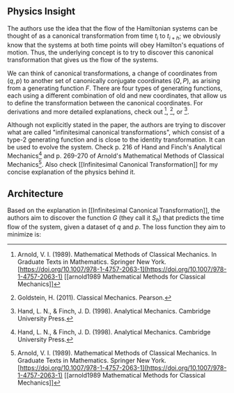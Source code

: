 ## Physics Insight
The authors use the idea that the flow of the Hamiltonian systems can be thought of as a canonical transformation from time $t_i$ to $t_{i+h}$; we obviously know that the systems at both time points will obey Hamilton's equations of motion. Thus, the underlying concept is to try to discover this canonical transformation that gives us the flow of the systems. 

We can think of canonical transformations, a change of coordinates from $(q, p)$ to another set of canonically conjugate coordinates $(Q, P)$, as arising from a generating function $F$. There are four types of generating functions, each using a different combination of old and new coordinates, that allow us to define the transformation between the canonical coordinates. For derivations and more detailed explanations, check out [^1], [^2], or [^3].

Although not explicitly stated in the paper, the authors are trying to discover what are called "infinitesimal canonical transformations", which consist of a type-2 generating function and is close to the identity transformation. It can be used to evolve the system. Check p. 216 of Hand and Finch's Analytical Mechanics[^3] and p. 269-270 of Arnold's Mathematical Methods of Classical Mechanics[^1]. Also check [[Infinitesimal Canonical Transformation]] for my concise explanation of the physics behind it.
## Architecture
Based on the explanation in [[Infinitesimal Canonical Transformation]], the authors aim to discover the function $G$ (they call it $S_h$) that predicts the time flow of the system, given a dataset of $q$ and $p$. 
The loss function they aim to minimize is:


[^1]:  Arnold, V. I. (1989). Mathematical Methods of Classical Mechanics. In Graduate Texts in Mathematics. Springer New York. [https://doi.org/10.1007/978-1-4757-2063-1](https://doi.org/10.1007/978-1-4757-2063-1) [[arnold1989 Mathematical Methods for Classical Mechanics]]

[^2]:  Goldstein, H. (2011). Classical Mechanics. Pearson.

[^3]:  Hand, L. N., & Finch, J. D. (1998). Analytical Mechanics. Cambridge University Press.